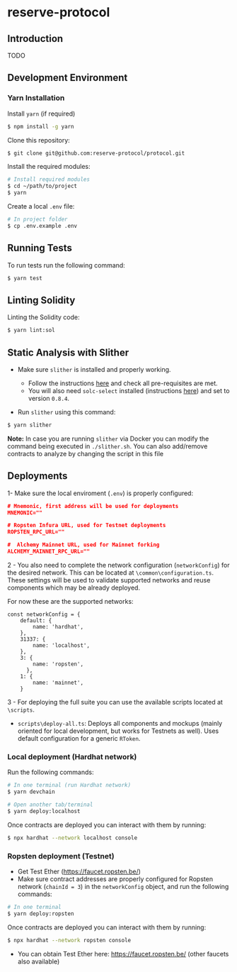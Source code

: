 # reserve-protocol

## Introduction

TODO

## Development Environment

### Yarn Installation

Install `yarn` (if required)

```bash
$ npm install -g yarn
```

Clone this repository:

```bash
$ git clone git@github.com:reserve-protocol/protocol.git
```

Install the required modules:

```bash
# Install required modules
$ cd ~/path/to/project
$ yarn
```

Create a local `.env` file:

```bash
# In project folder
$ cp .env.example .env
```

## Running Tests

To run tests run the following command:

```bash
$ yarn test
```

## Linting Solidity
Linting the Solidity code:

```bash
$ yarn lint:sol
```

## Static Analysis with Slither

* Make sure `slither` is installed and properly working. 
    * Follow the instructions [here](https://github.com/crytic/slither#how-to-install) and check all pre-requisites are met. 
    * You will also need `solc-select` installed (instructions [here](https://github.com/crytic/solc-select)) and set to version `0.8.4`.

* Run `slither` using this command:

```bash
$ yarn slither
```

**Note:** In case you are running `slither` via Docker you can modify the command being executed in `./slither.sh`. You can also add/remove contracts to analyze by changing the script in this file

## Deployments

1- Make sure the local enviroment (`.env`) is properly configured:

```json
# Mnemonic, first address will be used for deployments
MNEMONIC=""

# Ropsten Infura URL, used for Testnet deployments
ROPSTEN_RPC_URL=""

#  Alchemy Mainnet URL, used for Mainnet forking
ALCHEMY_MAINNET_RPC_URL=""
```

2 - You also need to complete the network configuration (`networkConfig`) for the desired network. This can be located at `\common\configuration.ts`. These settings will be used to validate supported networks and reuse components which may be already deployed.

For now these are the supported networks:

```
const networkConfig = {
    default: {
        name: 'hardhat',
    },
    31337: {
        name: 'localhost',
    },
    3: {
        name: 'ropsten',
      },
    1: {
        name: 'mainnet',
    }
```

3 - For deploying the full suite you can use the available scripts located at `\scripts`.

-   `scripts\deploy-all.ts`: Deploys all components and mockups (mainly oriented for local development, but works for Testnets as well). Uses default configuration for a generic `RToken`.

### Local deployment (Hardhat network)

Run the following commands:

```bash
# In one terminal (run Hardhat network)
$ yarn devchain

# Open another tab/terminal
$ yarn deploy:localhost
```

Once contracts are deployed you can interact with them by running:

```bash
$ npx hardhat --network localhost console
```

### Ropsten deployment (Testnet)

-   Get Test Ether (https://faucet.ropsten.be/)
-   Make sure contract addresses are properly configured for Ropsten network (`chainId = 3`) in the `networkConfig` object, and run the following commands:

```bash
# In one terminal
$ yarn deploy:ropsten
```

Once contracts are deployed you can interact with them by running:

```bash
$ npx hardhat --network ropsten console
```

-   You can obtain Test Ether here: https://faucet.ropsten.be/ (other faucets also available)
